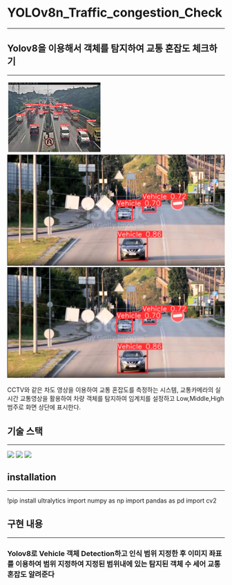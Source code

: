 # YOLOv8n_Traffic_congestion_Check
---
## Yolov8을 이용해서 객체를 탐지하여 교통 혼잡도 체크하기
---
![객체탐지이미지](https://github.com/arthur1597/YOLOv8n_Traffic_congestion/blob/main/%EC%9D%B4%EB%AF%B8%EC%A7%801.PNG)
![객체탐지이미지2](https://github.com/arthur1597/YOLOv8n_Traffic_congestion/blob/main/3.PNG)
![결과이미지](https://github.com/arthur1597/YOLOv8n_Traffic_congestion/blob/main/3.PNG)

CCTV와 같은 차도 영상을 이용하여 교통 혼잡도를 측정하는 시스템, 교통카메라의 실시간 교통영상을 활용하여
차량 객체를 탐지하여 임계치를 설정하고 Low,Middle,High 범주로 화면 상단에 표시한다. 


## 기술 스택
---
<img src="https://img.shields.io/badge/python-3776AB?style=for-the-badge&logo=python&logoColor=white">
<img src="https://img.shields.io/badge/socket.io-010101?style=for-the-badge&logo=ultayrics&logoColor=white">
<img src="https://img.shields.io/badge/socket.io-010101?style=for-the-badge&logo=roboflow&logoColor=white">

## installation
---
!pip install ultralytics
import numpy as np
import pandas as pd
import cv2

## 구현 내용
---
### Yolov8로 Vehicle 객체 Detection하고 인식 범위 지정한 후 이미지 좌표를 이용하여 범위 지정하여 지정된 범위내에 있는 탐지된 객체 수 세어 교통 혼잡도 알려준다



